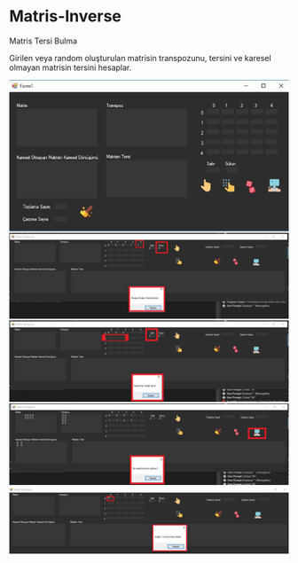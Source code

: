 # Matris-Inverse

Matris Tersi Bulma

Girilen veya random oluşturulan matrisin transpozunu, tersini ve karesel olmayan matrisin tersini hesaplar.

![giriş ekranı](ss1.JPG)
![giriş ekranı](E1.PNG)
![giriş ekranı](E2.PNG)
![giriş ekranı](E3.PNG)
![giriş ekranı](E4.PNG)
